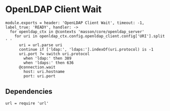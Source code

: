 
# OpenLDAP Client Wait

    module.exports = header: 'OpenLDAP Client Wait', timeout: -1, label_true: 'READY', handler: ->
      for openldap_ctx in @contexts 'masson/core/openldap_server'
        for uri in openldap_ctx.config.openldap_client.config['URI'].split ' '
          uri = url.parse uri
          continue if ['ldap:', 'ldaps:'].indexOf(uri.protocol) is -1
          uri.port ?= switch uri.protocol
            when 'ldap:' then 389
            when 'ldaps:' then 636
          @connection.wait
            host: uri.hostname
            port: uri.port

## Dependencies

    url = require 'url'
